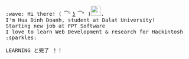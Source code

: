 <p>
  <samp>
    :wave: Hi there! ( ͡° ͜ʖ ͡° )<img src="https://user-images.githubusercontent.com/5679180/79618120-0daffb80-80be-11ea-819e-d2b0fa904d07.gif" width="27px">.
    <br>I'm Hua Dinh Doanh, student at Dalat University!
    <br>Starting new job at FPT Software
    <br>I love to learn Web Development & research for Hackintosh :sparkles:<br>
    <br>LEARNING と完了 ！！<br>
  </samp>
</p>
